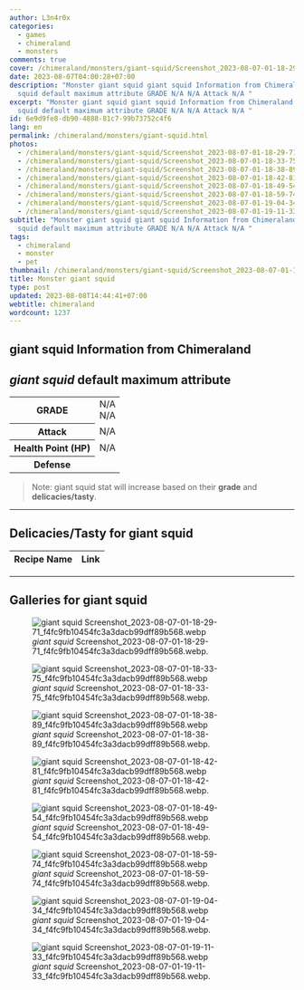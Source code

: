 ```yaml
---
author: L3n4r0x
categories:
  - games
  - chimeraland
  - monsters
comments: true
cover: /chimeraland/monsters/giant-squid/Screenshot_2023-08-07-01-18-29-71_f4fc9fb10454fc3a3dacb99dff89b568.webp
date: 2023-08-07T04:00:28+07:00
description: "Monster giant squid giant squid Information from Chimeraland giant
  squid default maximum attribute GRADE N/A N/A Attack N/A "
excerpt: "Monster giant squid giant squid Information from Chimeraland giant
  squid default maximum attribute GRADE N/A N/A Attack N/A "
id: 6e9d9fe8-db90-4888-81c7-99b73752c4f6
lang: en
permalink: /chimeraland/monsters/giant-squid.html
photos:
  - /chimeraland/monsters/giant-squid/Screenshot_2023-08-07-01-18-29-71_f4fc9fb10454fc3a3dacb99dff89b568.webp
  - /chimeraland/monsters/giant-squid/Screenshot_2023-08-07-01-18-33-75_f4fc9fb10454fc3a3dacb99dff89b568.webp
  - /chimeraland/monsters/giant-squid/Screenshot_2023-08-07-01-18-38-89_f4fc9fb10454fc3a3dacb99dff89b568.webp
  - /chimeraland/monsters/giant-squid/Screenshot_2023-08-07-01-18-42-81_f4fc9fb10454fc3a3dacb99dff89b568.webp
  - /chimeraland/monsters/giant-squid/Screenshot_2023-08-07-01-18-49-54_f4fc9fb10454fc3a3dacb99dff89b568.webp
  - /chimeraland/monsters/giant-squid/Screenshot_2023-08-07-01-18-59-74_f4fc9fb10454fc3a3dacb99dff89b568.webp
  - /chimeraland/monsters/giant-squid/Screenshot_2023-08-07-01-19-04-34_f4fc9fb10454fc3a3dacb99dff89b568.webp
  - /chimeraland/monsters/giant-squid/Screenshot_2023-08-07-01-19-11-33_f4fc9fb10454fc3a3dacb99dff89b568.webp
subtitle: "Monster giant squid giant squid Information from Chimeraland giant
  squid default maximum attribute GRADE N/A N/A Attack N/A "
tags:
  - chimeraland
  - monster
  - pet
thumbnail: /chimeraland/monsters/giant-squid/Screenshot_2023-08-07-01-18-29-71_f4fc9fb10454fc3a3dacb99dff89b568.webp
title: Monster giant squid
type: post
updated: 2023-08-08T14:44:41+07:00
webtitle: chimeraland
wordcount: 1237
---
```


<link
  rel="stylesheet"
  href="https://rawcdn.githack.com/dimaslanjaka/Web-Manajemen/870a349/css/bootstrap-5-3-0-alpha3-wrapper.css"
/>
<section id="bootstrap-wrapper">
  <div data-bs-theme="dark">
    <h2>giant squid Information from Chimeraland</h2>
    <h2 id="attribute"><i>giant squid</i> default maximum attribute</h2>
    <div class="row">
      <div class="col mb-2">
        <div class="card">
          <div class="card-body">
            <table>
              <tr>
                <th>GRADE</th>
                <td>N/A <br />N/A</td>
              </tr>
              <tr>
                <th>Attack</th>
                <td>N/A</td>
              </tr>
              <tr>
                <th>Health Point (HP)</th>
                <td>N/A</td>
              </tr>
              <tr>
                <th>Defense</th>
                <td></td>
              </tr>
            </table>
          </div>
        </div>
      </div>
    </div>
    <blockquote class="bd-callout bd-callout-warning">
      Note: giant squid stat will increase based on their <b>grade</b> and
      <b>delicacies/tasty</b>.
    </blockquote>
    <hr />
    <h2 id="delicacies">Delicacies/Tasty for giant squid</h2>
    <div class="card">
      <div class="card-body">
        <div class="table-responsive">
          <table class="table table-striped">
            <thead>
              <tr>
                <th>Recipe Name</th>
                <th>Link</th>
              </tr>
            </thead>
            <tbody></tbody>
          </table>
        </div>
      </div>
    </div>
    <hr />
    <div id="gallery">
      <h2>Galleries for giant squid</h2>
      <div class="row">
        <div class="col-lg-6 col-12">
          <figure>
            <img
              src="https://www.webmanajemen.com/chimeraland/monsters/giant-squid/Screenshot_2023-08-07-01-18-29-71_f4fc9fb10454fc3a3dacb99dff89b568.webp"
              alt="giant squid Screenshot_2023-08-07-01-18-29-71_f4fc9fb10454fc3a3dacb99dff89b568.webp"
            />
            <figcaption style="word-wrap: break-word">
              <i>giant squid</i>
              Screenshot_2023-08-07-01-18-29-71_f4fc9fb10454fc3a3dacb99dff89b568.webp.
            </figcaption>
          </figure>
        </div>
        <div class="col-lg-6 col-12">
          <figure>
            <img
              src="https://www.webmanajemen.com/chimeraland/monsters/giant-squid/Screenshot_2023-08-07-01-18-33-75_f4fc9fb10454fc3a3dacb99dff89b568.webp"
              alt="giant squid Screenshot_2023-08-07-01-18-33-75_f4fc9fb10454fc3a3dacb99dff89b568.webp"
            />
            <figcaption style="word-wrap: break-word">
              <i>giant squid</i>
              Screenshot_2023-08-07-01-18-33-75_f4fc9fb10454fc3a3dacb99dff89b568.webp.
            </figcaption>
          </figure>
        </div>
        <div class="col-lg-6 col-12">
          <figure>
            <img
              src="https://www.webmanajemen.com/chimeraland/monsters/giant-squid/Screenshot_2023-08-07-01-18-38-89_f4fc9fb10454fc3a3dacb99dff89b568.webp"
              alt="giant squid Screenshot_2023-08-07-01-18-38-89_f4fc9fb10454fc3a3dacb99dff89b568.webp"
            />
            <figcaption style="word-wrap: break-word">
              <i>giant squid</i>
              Screenshot_2023-08-07-01-18-38-89_f4fc9fb10454fc3a3dacb99dff89b568.webp.
            </figcaption>
          </figure>
        </div>
        <div class="col-lg-6 col-12">
          <figure>
            <img
              src="https://www.webmanajemen.com/chimeraland/monsters/giant-squid/Screenshot_2023-08-07-01-18-42-81_f4fc9fb10454fc3a3dacb99dff89b568.webp"
              alt="giant squid Screenshot_2023-08-07-01-18-42-81_f4fc9fb10454fc3a3dacb99dff89b568.webp"
            />
            <figcaption style="word-wrap: break-word">
              <i>giant squid</i>
              Screenshot_2023-08-07-01-18-42-81_f4fc9fb10454fc3a3dacb99dff89b568.webp.
            </figcaption>
          </figure>
        </div>
        <div class="col-lg-6 col-12">
          <figure>
            <img
              src="https://www.webmanajemen.com/chimeraland/monsters/giant-squid/Screenshot_2023-08-07-01-18-49-54_f4fc9fb10454fc3a3dacb99dff89b568.webp"
              alt="giant squid Screenshot_2023-08-07-01-18-49-54_f4fc9fb10454fc3a3dacb99dff89b568.webp"
            />
            <figcaption style="word-wrap: break-word">
              <i>giant squid</i>
              Screenshot_2023-08-07-01-18-49-54_f4fc9fb10454fc3a3dacb99dff89b568.webp.
            </figcaption>
          </figure>
        </div>
        <div class="col-lg-6 col-12">
          <figure>
            <img
              src="https://www.webmanajemen.com/chimeraland/monsters/giant-squid/Screenshot_2023-08-07-01-18-59-74_f4fc9fb10454fc3a3dacb99dff89b568.webp"
              alt="giant squid Screenshot_2023-08-07-01-18-59-74_f4fc9fb10454fc3a3dacb99dff89b568.webp"
            />
            <figcaption style="word-wrap: break-word">
              <i>giant squid</i>
              Screenshot_2023-08-07-01-18-59-74_f4fc9fb10454fc3a3dacb99dff89b568.webp.
            </figcaption>
          </figure>
        </div>
        <div class="col-lg-6 col-12">
          <figure>
            <img
              src="https://www.webmanajemen.com/chimeraland/monsters/giant-squid/Screenshot_2023-08-07-01-19-04-34_f4fc9fb10454fc3a3dacb99dff89b568.webp"
              alt="giant squid Screenshot_2023-08-07-01-19-04-34_f4fc9fb10454fc3a3dacb99dff89b568.webp"
            />
            <figcaption style="word-wrap: break-word">
              <i>giant squid</i>
              Screenshot_2023-08-07-01-19-04-34_f4fc9fb10454fc3a3dacb99dff89b568.webp.
            </figcaption>
          </figure>
        </div>
        <div class="col-lg-6 col-12">
          <figure>
            <img
              src="https://www.webmanajemen.com/chimeraland/monsters/giant-squid/Screenshot_2023-08-07-01-19-11-33_f4fc9fb10454fc3a3dacb99dff89b568.webp"
              alt="giant squid Screenshot_2023-08-07-01-19-11-33_f4fc9fb10454fc3a3dacb99dff89b568.webp"
            />
            <figcaption style="word-wrap: break-word">
              <i>giant squid</i>
              Screenshot_2023-08-07-01-19-11-33_f4fc9fb10454fc3a3dacb99dff89b568.webp.
            </figcaption>
          </figure>
        </div>
      </div>
    </div>
  </div>
</section>